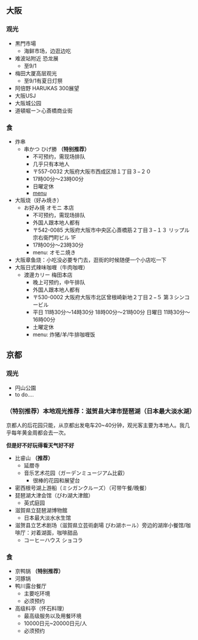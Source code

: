 ## 大阪
### 观光
- 黒門市場
    - 海鲜市场，边逛边吃
- 难波站附近 恐龙展
    - 至9/1
- 梅田大厦高层观光
    - 至9/1有夏日灯祭
- 阿倍野 HARUKAS 300展望
- 大阪USJ
- 大阪城公园
- 道頓堀ー＞心斎橋商业街


### 食
- 炸串
    - 串かつ ひげ勝 **（特别推荐）**
        - 不可预约，需现场排队
        - 几乎只有本地人
        - 〒557-0032 大阪府大阪市西成区旭１丁目３−２０
        - 17時00分～23時00分
        - 日曜定休
        - [menu](https://tabelog.com/osaka/A2701/A270406/27011973/dtlmenu/photo/)
- 大阪烧（好み焼き）
    - お好み焼 オモニ 本店
        - 不可预约，需现场排队
        - 外国人跟本地人都有
        - 〒542-0085 大阪府大阪市中央区心斎橋筋２丁目３−１３ リップル宗右衛門町ビル 1F
        - 17時00分～23時30分
        - menu: オモニ焼き
- 大阪章鱼烧：小吃没必要专门去，逛街的时候随便一个小店吃一下
- 大阪日式辣味咖喱（牛肉咖喱）
    - 渡邊カリー 梅田本店
        - 晚上可预约，中午排队
        - 外国人跟本地人都有
        - 〒530-0002 大阪府大阪市北区曾根崎新地２丁目２−５ 第３シンコービル
        - 平日 11時30分～14時30分 18時00分～21時00分 日曜日 11時30分～16時00分
        - 土曜定休
        - menu: 炸猪/羊/牛排咖喱饭

## 京都
### 观光
- 円山公園
- to do....

###  （特别推荐）本地观光推荐：滋贺县大津市琵琶湖（日本最大淡水湖）
京都人的后花园只能，从京都出发电车20~40分钟，观光客主要为本地人。我几乎每年黄金周都会去一次。

**但是好不好玩得看天气好不好**
- 比睿山 **（推荐）**
    - 延暦寺
    - 音乐艺术花园（ガーデンミュージアム比叡）
        - 很棒的花园和展望台
- 密西根号湖上游船（ミシガンクルーズ）（可带午餐/晚餐）
- 琵琶湖大津会馆（びわ湖大津館）
    - 英式庭园
- 滋賀県立琵琶湖博物館
    - 日本最大淡水水生馆
- 滋贺县立艺术剧场（滋賀県立芸術劇場 びわ湖ホール）旁边的湖岸小餐馆/咖啡厅：对着湖面，咖啡甜品
    - コーヒーハウス ショコラ

### 食
- 京鸭锅 **（特别推荐）**
- 河豚锅
- 鸭川露台餐厅
    - 主要吃环境
    - 必须预约
- 高级料亭（怀石料理）
    - 最高级服务以及用餐环境
    - 10000日元~20000日元/人
    - 必须预约